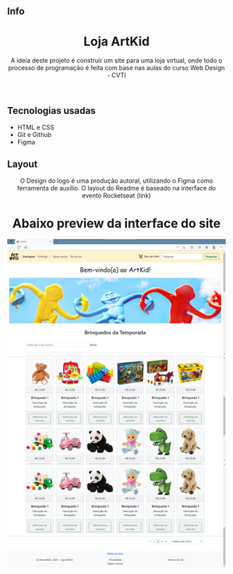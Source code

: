 ## Info

<h1 align="center"> Loja ArtKid </h1>

<p align="center">
A ideia deste projeto é construir um site para uma loja virtual, onde todo o processo de programação é feita com base nas aulas do curso Web Design - CVTI
</p>

<br>

## Tecnologias usadas

- HTML e CSS
- Git e Github
- Figma

## Layout

<p align="center">O Design do logo é uma produção autoral, utilizando o Figma como ferramenta de auxílio.
O layout do Readme é baseado na interface do evento Rocketseat (link)
</p>


<b><b>

<h1 align="center"> Abaixo preview da interface do site </h1>

<p text-align="center">
    <img src="img/preview1.png" class="d-block w-100" alt="...">
    <img src="img/preview2.png" class="d-block w-100" alt="...">
    <img src="img/preview3.png" class="d-block w-100" alt="...">
</p>
